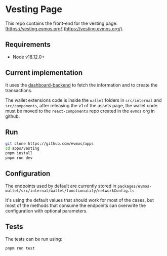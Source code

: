 # Vesting Page

This repo contains the front-end for the vesting page: [https://vesting.evmos.org/](https://vesting.evmos.org/).

## Requirements

- Node v18.12.0+

## Current implementation

It uses the [dashboard-backend](https://github.com/tharsis/dashboard-backend) to fetch the information and to create the transactions.

The wallet extensions code is inside the `wallet` folders in `src/internal` and `src/components`, after releasing the v1 of the assets page, the wallet code must be moved to the `react-components` repo created in the `evmos` org in github.

## Run

```sh
git clone https://github.com/evmos/apps
cd apps/vesting
pnpm install
pnpm run dev
```

## Configuration

The endpoints used by default are currently stored in `packages/evmos-wallet/src/internal/wallet/functionality/networkConfig.ts`

It's using the default values that should work for most of the cases, but most of the methods that consume the endpoints can overwrite the configuration with optional parameters.

## Tests

The tests can be run using:

```sh
pnpm run test
```
